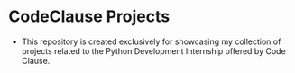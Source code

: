 # CodeClause Projects

* This repository is created exclusively for showcasing my collection of projects related to the Python Development Internship offered by Code Clause.
